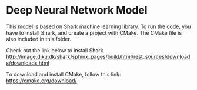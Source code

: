 # Deep Neural Network Model
This model is based on Shark machine learning library. To run the code, you have to install Shark, and create a project with CMake. The CMake file is also included in this folder. 

Check out the link below to install Shark. 
http://image.diku.dk/shark/sphinx_pages/build/html/rest_sources/downloads/downloads.html

To download and install CMake, follow this link: https://cmake.org/download/
